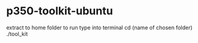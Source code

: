p350-toolkit-ubuntu
===================
extract to home folder
to run type into terminal
cd (name of chosen folder)
./tool_kit